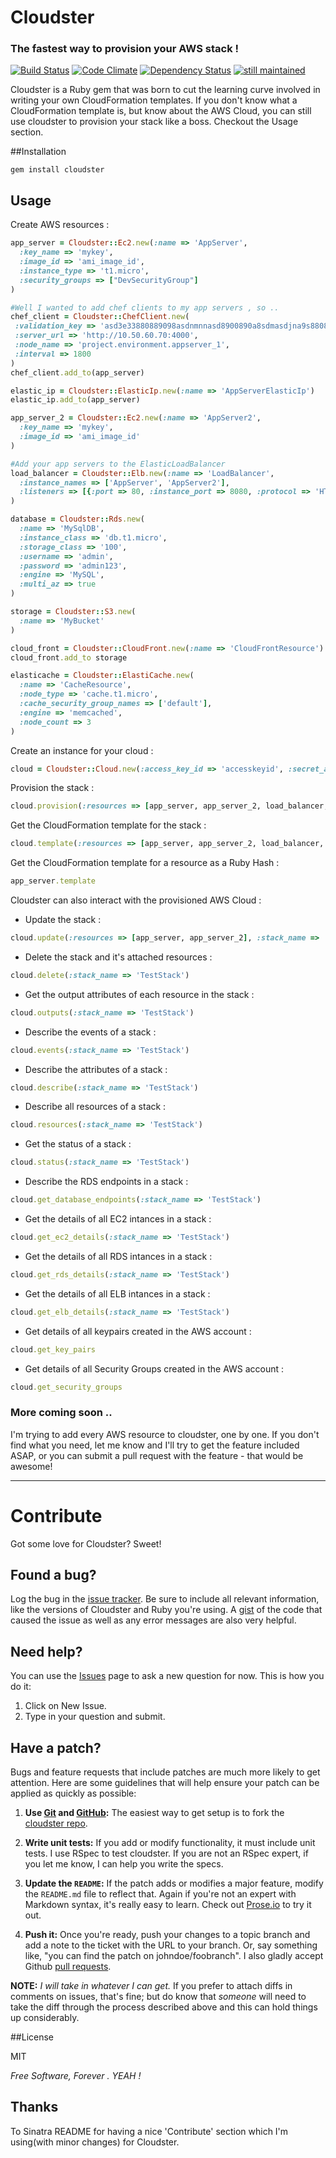 # Cloudster
### The fastest way to provision your AWS stack !
[![Build Status](https://travis-ci.org/emilsoman/cloudster.png)](https://travis-ci.org/emilsoman/cloudster)
[![Code Climate](https://codeclimate.com/badge.png)](https://codeclimate.com/github/emilsoman/cloudster)
[![Dependency Status](https://gemnasium.com/emilsoman/cloudster.png)](https://gemnasium.com/emilsoman/cloudster)
[![still maintained](http://stillmaintained.com/emilsoman/cloudster.png)](http://stillmaintained.com/emilsoman/cloudster)

Cloudster is a Ruby gem that was born to cut the learning curve involved in writing your own CloudFormation templates.
If you don't know what a CloudFormation template is, but know about the AWS Cloud,
you can still use cloudster to provision your stack like a boss.
Checkout the Usage section.

##Installation

    gem install cloudster

## Usage

Create AWS resources :

```ruby
app_server = Cloudster::Ec2.new(:name => 'AppServer',
  :key_name => 'mykey',
  :image_id => 'ami_image_id',
  :instance_type => 't1.micro',
  :security_groups => ["DevSecurityGroup"]
)

#Well I wanted to add chef clients to my app servers , so ..
chef_client = Cloudster::ChefClient.new(
 :validation_key => 'asd3e33880889098asdnmnnasd8900890a8sdmasdjna9s880808asdnmnasd90-a',
 :server_url => 'http://10.50.60.70:4000',
 :node_name => 'project.environment.appserver_1',
 :interval => 1800
)
chef_client.add_to(app_server)

elastic_ip = Cloudster::ElasticIp.new(:name => 'AppServerElasticIp')
elastic_ip.add_to(app_server)

app_server_2 = Cloudster::Ec2.new(:name => 'AppServer2',
  :key_name => 'mykey',
  :image_id => 'ami_image_id'
)

#Add your app servers to the ElasticLoadBalancer
load_balancer = Cloudster::Elb.new(:name => 'LoadBalancer',
  :instance_names => ['AppServer', 'AppServer2'],
  :listeners => [{:port => 80, :instance_port => 8080, :protocol => 'HTTP'}]
)

database = Cloudster::Rds.new(
  :name => 'MySqlDB',
  :instance_class => 'db.t1.micro',
  :storage_class => '100',
  :username => 'admin',
  :password => 'admin123',
  :engine => 'MySQL',
  :multi_az => true
)

storage = Cloudster::S3.new(
  :name => 'MyBucket'
)

cloud_front = Cloudster::CloudFront.new(:name => 'CloudFrontResource')
cloud_front.add_to storage

elasticache = Cloudster::ElastiCache.new(
  :name => 'CacheResource',
  :node_type => 'cache.t1.micro',
  :cache_security_group_names => ['default'],
  :engine => 'memcached',
  :node_count => 3
)
```

Create an instance for your cloud :

```ruby
cloud = Cloudster::Cloud.new(:access_key_id => 'accesskeyid', :secret_access_key => 'topsecretaccesskey', :region => 'us-west-1')
```

Provision the stack :

```ruby
cloud.provision(:resources => [app_server, app_server_2, load_balancer, database], :stack_name => 'TestStack', :description => 'Description of the stack')
```

Get the CloudFormation template for the stack :

```ruby
cloud.template(:resources => [app_server, app_server_2, load_balancer, database, storage, elasticache], :description => 'Description of the stack')
```

Get the CloudFormation template for a resource as a Ruby Hash :

```ruby
app_server.template
```

Cloudster can also interact with the provisioned AWS Cloud :


- Update the stack :

```ruby
cloud.update(:resources => [app_server, app_server_2], :stack_name => 'TestStack', :description => 'Description of the stack')
```

- Delete the stack and it's attached resources :

```ruby
cloud.delete(:stack_name => 'TestStack')
```

- Get the output attributes of each resource in the stack :

```ruby
cloud.outputs(:stack_name => 'TestStack')
```

- Describe the events of a stack :

```ruby
cloud.events(:stack_name => 'TestStack')
```

- Describe the attributes of a stack :

```ruby
cloud.describe(:stack_name => 'TestStack')
```

- Describe all resources of a stack :

```ruby
cloud.resources(:stack_name => 'TestStack')
```

- Get the status of a stack :

```ruby
cloud.status(:stack_name => 'TestStack')
```

- Describe the RDS endpoints in a stack :

```ruby
cloud.get_database_endpoints(:stack_name => 'TestStack')
```

- Get the details of all EC2 intances in a stack :

```ruby
cloud.get_ec2_details(:stack_name => 'TestStack')
```

- Get the details of all RDS intances in a stack :

```ruby
cloud.get_rds_details(:stack_name => 'TestStack')
```

- Get the details of all ELB intances in a stack :

```ruby
cloud.get_elb_details(:stack_name => 'TestStack')
```

- Get details of all keypairs created in the AWS account :

```ruby
cloud.get_key_pairs
```

- Get details of all Security Groups created in the AWS account :

```ruby
cloud.get_security_groups
```

### More coming soon ..

I'm trying to add every AWS resource to cloudster, one by one. If you don't find what you need,
let me know and I'll try to get the feature included ASAP, or you can submit a pull request with the feature -
that would be awesome!

----------------

# Contribute

Got some love for Cloudster? Sweet!

## Found a bug?

Log the bug in the [issue tracker](https://github.com/emilsoman/cloudster/issues). Be sure to include all relevant information, like
the versions of Cloudster and Ruby you're using. A [gist](http://gist.github.com/)
of the code that caused the issue as well as any error messages are also very
helpful.

## Need help?

You can use the [Issues](https://github.com/emilsoman/cloudster/issues) page to ask a new question for now. This is how you do it:
1. Click on New Issue.
2. Type in your question and submit.

## Have a patch?

Bugs and feature requests that include patches are much more likely to
get attention. Here are some guidelines that will help ensure your patch
can be applied as quickly as possible:

1. **Use [Git](http://git-scm.com) and [GitHub](http://github.com):**
   The easiest way to get setup is to fork the
   [cloudster repo](http://github.com/emilsoman/cloudster/).

2. **Write unit tests:** If you add or modify functionality, it must
   include unit tests. I use RSpec to test cloudster. If you are not an
   RSpec expert, if you let me know, I can help you write the specs.

3. **Update the `README`:** If the patch adds or modifies a major feature,
   modify the `README.md` file to reflect that. Again if you're not an
   expert with Markdown syntax, it's really easy to learn. Check out [Prose.io](http://prose.io/) to
   try it out.

4. **Push it:** Once you're ready, push your changes to a topic branch
   and add a note to the ticket with the URL to your branch. Or, say
   something like, "you can find the patch on johndoe/foobranch". I also
   gladly accept Github [pull requests](http://help.github.com/pull-requests/).

__NOTE:__ _I will take in whatever I can get._ If you prefer to
attach diffs in comments on issues, that's fine; but do know
that _someone_ will need to take the diff through the process described
above and this can hold things up considerably.


##License

MIT

*Free Software, Forever . YEAH !*

## Thanks

To Sinatra README for having a nice 'Contribute' section which I'm using(with minor changes) for Cloudster.
